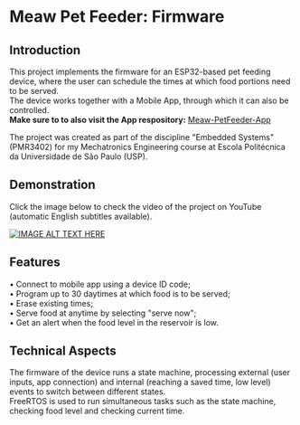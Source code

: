 # Meaw Pet Feeder: Firmware

## Introduction

This project implements the firmware for an ESP32-based pet feeding device, where the user can schedule the times at which food portions need to be served. <br>
The device works together with a Mobile App, through which it can also be controlled. <br>
**Make sure to to also visit the App respository:** [Meaw-PetFeeder-App](https://github.com/MatheusCavini/Meaw-PetFeeder-App)

The project was created as part of the discipline "Embedded Systems" (PMR3402) for my Mechatronics Engineering course at Escola Politécnica da Universidade de São Paulo (USP).

## Demonstration

Click the image below to check the video of the project on YouTube (automatic English subtitles available).

[![IMAGE ALT TEXT HERE](https://img.youtube.com/vi/Ps0keci-ifc/0.jpg)](https://www.youtube.com/watch?v=Ps0keci-ifc)


## Features
• Connect to mobile app using a device ID code; <br>
• Program up to 30 daytimes at which food is to be served; <br>
• Erase existing times; <br>
• Serve food at anytime by selecting "serve now";<br>
• Get an alert when the food level in the reservoir is low.

## Technical Aspects
The firmware of the device runs a state machine, processing external (user inputs, app connection) and internal (reaching a saved time, low level) events to switch between different states.<br>
FreeRTOS is used to run simultaneous tasks such as the state machine, checking food level and checking current time.
